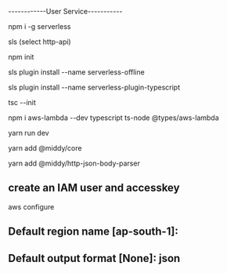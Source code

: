 ------------User Service-----------

npm i -g serverless

sls
(select http-api)

npm init

sls plugin install --name serverless-offline

sls plugin install --name serverless-plugin-typescript

tsc --init

npm i aws-lambda --dev typescript ts-node @types/aws-lambda

yarn run dev

yarn add @middy/core

yarn add @middy/http-json-body-parser


## create an IAM user and accesskey

aws configure

## Default region name [ap-south-1]: 

## Default output format [None]: json


